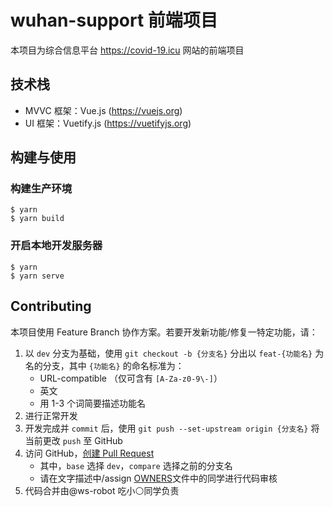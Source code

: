 # wuhan-support 前端项目
本项目为综合信息平台 https://covid-19.icu 网站的前端项目

## 技术栈
- MVVC 框架：Vue.js (https://vuejs.org)
- UI 框架：Vuetify.js (https://vuetifyjs.org)

## 构建与使用
### 构建生产环境
```
$ yarn
$ yarn build
```

### 开启本地开发服务器
```
$ yarn
$ yarn serve
```

## Contributing
本项目使用 Feature Branch 协作方案。若要开发新功能/修复一特定功能，请：
1. 以 `dev` 分支为基础，使用 `git checkout -b {分支名}` 分出以 `feat-{功能名}` 为名的分支，其中 `{功能名}` 的命名标准为：
    - URL-compatible （仅可含有 `[A-Za-z0-9\-]`）
    - 英文
    - 用 1-3 个词简要描述功能名
2. 进行正常开发
3. 开发完成并 `commit` 后，使用 `git push --set-upstream origin {分支名}` 将当前更改 `push` 至 GitHub
4. 访问 GitHub，[创建 Pull Request](https://github.com/wuhan-support/frontend/compare)
    - 其中，`base` 选择 `dev`，`compare` 选择之前的分支名
    - 请在文字描述中/assign [OWNERS](https://github.com/wuhan-support/frontend/blob/dev/OWNERS)文件中的同学进行代码审核
5. 代码合并由@ws-robot 吃小⚪同学负责
